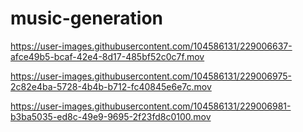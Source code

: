 # music-generation

https://user-images.githubusercontent.com/104586131/229006637-afce49b5-bcaf-42e4-8d17-485bf52c0c7f.mov

https://user-images.githubusercontent.com/104586131/229006975-2c82e4ba-5728-4b4b-b712-fc40845e6e7c.mov

https://user-images.githubusercontent.com/104586131/229006981-b3ba5035-ed8c-49e9-9695-2f23fd8c0100.mov



